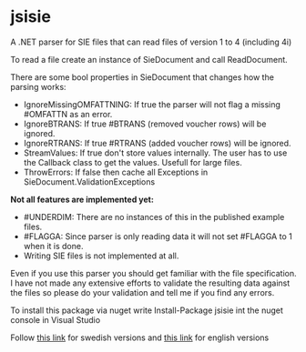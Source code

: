 jsisie
======

A .NET parser for SIE files that can read files of version 1 to 4 (including 4i)

To read a file create an instance of SieDocument and call ReadDocument.

There are some bool properties in SieDocument that changes how the parsing works:

+ IgnoreMissingOMFATTNING: If true the parser will not flag a missing #OMFATTN as an error.
+ IgnoreBTRANS: If true #BTRANS (removed voucher rows) will be ignored.
+ IgnoreRTRANS: If true #RTRANS (added voucher rows) will be ignored.
+ StreamValues: If true don't store values internally. The user has to use the Callback class to get the values. Usefull for large files.
+ ThrowErrors: If false then cache all Exceptions in SieDocument.ValidationExceptions

**Not all features are implemented yet:**

+ #UNDERDIM: There are no instances of this in the published example files.
+ #FLAGGA: Since parser is only reading data it will not set #FLAGGA to 1 when it is done.
+ Writing SIE files is not implemented at all.


Even if you use this parser you should get familiar with the file specification.
I have not made any extensive efforts to validate the resulting data against the files so please do your validation and tell me if you find any errors.


To install this package via nuget write
	Install-Package jsisie
int the nuget console in Visual Studio 

Follow [this link](http://www.sie.se/?page_id=20) for swedish versions and [this link](http://www.sie.se/?page_id=250) for english versions
